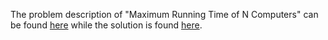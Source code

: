 The problem description of "Maximum Running Time of N Computers" can be found [here](https://leetcode.com/problems/maximum-running-time-of-n-computers/description/) while the solution is found [here](https://github.com/aurimas13/Solutions-To-Problems/blob/main/LeetCode/Python%20Solutions/Minimum%20ASCII%20Delete%20Sum%20for%20Two%20Strings/minimum.py).
